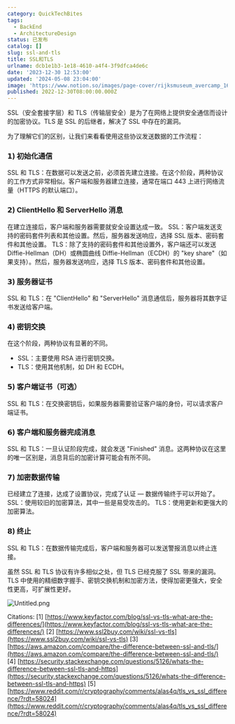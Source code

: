 ```yaml
---
category: QuickTechBites
tags:
  - BackEnd
  - ArchitectureDesign
status: 已发布
catalog: []
slug: ssl-and-tls
title: SSL和TLS
urlname: dcb1e1b3-1e18-4610-a4f4-3f9dfca4de6c
date: '2023-12-30 12:53:00'
updated: '2024-05-08 23:04:00'
image: 'https://www.notion.so/images/page-cover/rijksmuseum_avercamp_1620.jpg'
published: 2022-12-30T08:00:00.000Z
---
```


SSL（安全套接字层）和 TLS（传输层安全）是为了在网络上提供安全通信而设计的加密协议。TLS 是 SSL 的后继者，解决了 SSL 中存在的漏洞。


为了理解它们的区别，让我们来看看使用这些协议发送数据的工作流程：


### 𝟭) 初始化通信


SSL 和 TLS：在数据可以发送之前，必须首先建立连接。在这个阶段，两种协议的工作方式非常相似。客户端和服务器建立连接，通常在端口 443 上进行网络流量（HTTPS 的默认端口）。


### 𝟮) ClientHello 和 ServerHello 消息


在建立连接后，客户端和服务器需要就安全设置达成一致。
SSL：客户端发送支持的密码套件列表和其他设置。然后，服务器发送响应，选择 SSL 版本、密码套件和其他设置。
TLS：除了支持的密码套件和其他设置外，客户端还可以发送 Diffie-Hellman（DH）或椭圆曲线 Diffie-Hellman（ECDH）的 "key share"（如果支持）。然后，服务器发送响应，选择 TLS 版本、密码套件和其他设置。


### 𝟯) 服务器证书


SSL 和 TLS：在 "ClientHello" 和 "ServerHello" 消息通信后，服务器将其数字证书发送给客户端。


### 𝟰) 密钥交换


在这个阶段，两种协议有显著的不同。
- SSL：主要使用 RSA 进行密钥交换。
- TLS：使用其他机制，如 DH 和 ECDH。


### 𝟱) 客户端证书（可选）


SSL 和 TLS：在交换密钥后，如果服务器需要验证客户端的身份，可以请求客户端证书。


### 𝟲) 客户端和服务器完成消息


SSL 和 TLS：一旦认证阶段完成，就会发送 "Finished" 消息。这两种协议在这里的唯一区别是，消息背后的加密计算可能会有所不同。


### 𝟳) 加密数据传输


已经建立了连接，达成了设置协议，完成了认证 — 数据传输终于可以开始了。
SSL：使用较旧的加密算法，其中一些是易受攻击的。
TLS：使用更新和更强大的加密算法。


### 𝟴) 终止


SSL 和 TLS：在数据传输完成后，客户端和服务器可以发送警报消息以终止连接。


虽然 SSL 和 TLS 协议有许多相似之处，但 TLS 已经克服了 SSL 带来的漏洞。TLS 中使用的精细数字握手、密钥交换机制和加密方法，使得加密更强大，安全性更高，可扩展性更好。


![Untitled.png](https://prod-files-secure.s3.us-west-2.amazonaws.com/5d24fe63-e567-4804-86f9-9fdc62e13082/8ff987c5-7f31-4b50-83f5-c69ee7578c4a/Untitled.png?X-Amz-Algorithm=AWS4-HMAC-SHA256&X-Amz-Content-Sha256=UNSIGNED-PAYLOAD&X-Amz-Credential=ASIAZI2LB466TU66XYSL%2F20250308%2Fus-west-2%2Fs3%2Faws4_request&X-Amz-Date=20250308T213305Z&X-Amz-Expires=3600&X-Amz-Security-Token=IQoJb3JpZ2luX2VjEB0aCXVzLXdlc3QtMiJHMEUCIHGmU3pWzWIQkso1oatFPO%2FO8x9afVTH9YWScjwGizxRAiEA6jWD%2BgMVN1n7JW9dOX34u%2BzONVFCSKr7uVcoNotwaN0q%2FwMIZhAAGgw2Mzc0MjMxODM4MDUiDBBYaK3POpIShHHrwSrcA47RilMph0IlBauLjlSSjmNflEsrpCW9FqqMsRB3uzKBpOdkG6fMiWbkf9inWXNn2kq3WJ98wrauOI%2FbHrFSi9lte116%2FNdNDWyrmNEDLj0P69H12DvMqOTOYMCS2iP%2FAkRxMIHOGWayxRHel55SCck73vtFU4dnIOdllm5%2FRSd5rheA%2Bajp%2FBRh3ghnC%2BDxpZgf3UC%2BLzuufw6I0A4X8b1hhiUt6wLMlq%2FnZ17f4pv2QkhAN7SPPPhdl7tCFK0XKSbCoIebr%2BsCGOiIIzIH6m6mcnABvZQTW0JXKq49wC7rucL1shWC85%2BninnnCXQFVUG99fpWN%2B97tIWbgoWf5p57A%2BJSMBdqg6kXUvMXAnQwA%2FCclZ2I%2BzouXhPKhMAI13F64JqLkXM%2BzSn0Q7iGK%2BY0waNPrmtJlCgOzfO%2FpwauRP1hTXXLiSc%2BH1rkq4rZUqbTir%2FHSrMec082RB%2FcuCJSstHSqhQcMGntgXz6Wp2jOi6mTJM8%2BPgvrWlbli6pXy7CPc8phWUhNptH9isrIvXkad5TZ2p4BTJuVDbB%2BuclCDr8TlxwVG7K9D%2F0yahIWkekLtcGfLeuzOFcd9ziFoYuGUkzEdddRcwelySAIiNUQkTa0k4xFqdAjvIUMPfSsr4GOqUBDv%2B%2BuLe7uETAKx0WoRIIOpANGHPkkk20COAsZlD3UZkfEsqdyM92bq53W2zYa0OmiI54ymBppF7yNg4IuQFqkxdLRpJ%2FzQ8xmTj5yiGYdC%2Fcx6umyfN6as7XhA3wcTbl%2BwO8xBWrDd7ciVO%2F%2BGYwoPgAzYc1IpmgmeHAih32kMEyBPW6Hz4SSUo6t2zcXEVDY%2B9Oj1oSCqGvW0Kck9cySTPdB322&X-Amz-Signature=ab5401b9bebe338231577f2b537111dc59ec746c48f08a1098d3735f3e02a64c&X-Amz-SignedHeaders=host&x-id=GetObject)


Citations:
[1] [https://www.keyfactor.com/blog/ssl-vs-tls-what-are-the-differences/](https://www.keyfactor.com/blog/ssl-vs-tls-what-are-the-differences/)
[2] [https://www.ssl2buy.com/wiki/ssl-vs-tls](https://www.ssl2buy.com/wiki/ssl-vs-tls)
[3] [https://aws.amazon.com/compare/the-difference-between-ssl-and-tls/](https://aws.amazon.com/compare/the-difference-between-ssl-and-tls/)
[4] [https://security.stackexchange.com/questions/5126/whats-the-difference-between-ssl-tls-and-https](https://security.stackexchange.com/questions/5126/whats-the-difference-between-ssl-tls-and-https)
[5] [https://www.reddit.com/r/cryptography/comments/alas4q/tls_vs_ssl_difference/?rdt=58024](https://www.reddit.com/r/cryptography/comments/alas4q/tls_vs_ssl_difference/?rdt=58024)

